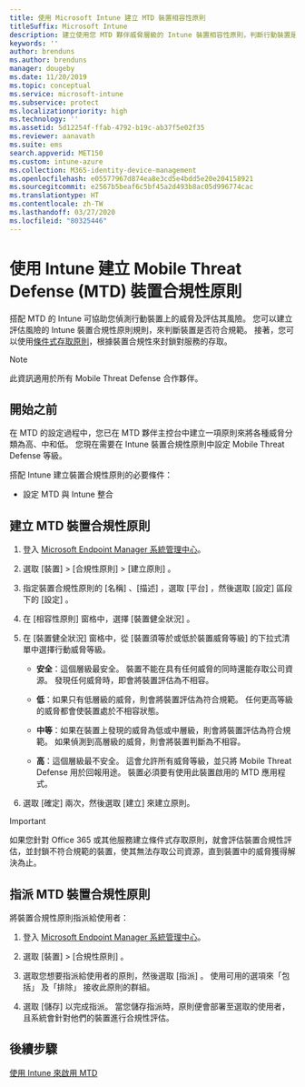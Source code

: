 ```yaml
---
title: 使用 Microsoft Intune 建立 MTD 裝置相容性原則
titleSuffix: Microsoft Intune
description: 建立使用您 MTD 夥伴威脅層級的 Intune 裝置相容性原則，判斷行動裝置是否可以存取公司資源。
keywords: ''
author: brenduns
ms.author: brenduns
manager: dougeby
ms.date: 11/20/2019
ms.topic: conceptual
ms.service: microsoft-intune
ms.subservice: protect
ms.localizationpriority: high
ms.technology: ''
ms.assetid: 5d12254f-ffab-4792-b19c-ab37f5e02f35
ms.reviewer: aanavath
ms.suite: ems
search.appverid: MET150
ms.custom: intune-azure
ms.collection: M365-identity-device-management
ms.openlocfilehash: e05577967d874ea8e3cd5e4bdd5e20e204158921
ms.sourcegitcommit: e2567b5beaf6c5bf45a2d493b8ac05d996774cac
ms.translationtype: HT
ms.contentlocale: zh-TW
ms.lasthandoff: 03/27/2020
ms.locfileid: "80325446"
---
```

# <a name="create-mobile-threat-defense-mtd-device-compliance-policy-with-intune"></a>使用 Intune 建立 Mobile Threat Defense (MTD) 裝置合規性原則

搭配 MTD 的 Intune 可協助您偵測行動裝置上的威脅及評估其風險。 您可以建立評估風險的 Intune 裝置合規性原則規則，來判斷裝置是否符合規範。 接著，您可以使用[條件式存取原則](create-conditional-access-intune.md)，根據裝置合規性來封鎖對服務的存取。

> [!NOTE]
> 此資訊適用於所有 Mobile Threat Defense 合作夥伴。

## <a name="before-you-begin"></a>開始之前

在 MTD 的設定過程中，您已在 MTD 夥伴主控台中建立一項原則來將各種威脅分類為高、中和低。 您現在需要在 Intune 裝置合規性原則中設定 Mobile Threat Defense 等級。

搭配 Intune 建立裝置合規性原則的必要條件：

- 設定 MTD 與 Intune 整合

## <a name="to-create-an-mtd-device-compliance-policy"></a>建立 MTD 裝置合規性原則

1. 登入 [Microsoft Endpoint Manager 系統管理中心](https://go.microsoft.com/fwlink/?linkid=2109431)。

2. 選取 [裝置]   > [合規性原則]   > [建立原則]  。

3. 指定裝置合規性原則的 [名稱]  、[描述]  ，選取 [平台]  ，然後選取 [設定]  區段下的 [設定]  。

4. 在 [相容性原則]  窗格中，選擇 [裝置健全狀況]  。

5. 在 [裝置健全狀況]  窗格中，從 [裝置須等於或低於裝置威脅等級]  的下拉式清單中選擇行動威脅等級。

   - **安全**：這個層級最安全。 裝置不能在具有任何威脅的同時還能存取公司資源。 發現任何威脅時，即會將裝置評估為不相容。

   - **低**：如果只有低層級的威脅，則會將裝置評估為符合規範。 任何更高等級的威脅都會使裝置處於不相容狀態。

   - **中等**：如果在裝置上發現的威脅為低或中層級，則會將裝置評估為符合規範。 如果偵測到高層級的威脅，則會將裝置判斷為不相容。

   - **高**：這個層級最不安全。 這會允許所有威脅等級，並只將 Mobile Threat Defense 用於回報用途。 裝置必須要有使用此裝置啟用的 MTD 應用程式。

6. 選取 [確定]  兩次，然後選取 [建立]  來建立原則。

> [!IMPORTANT]
> 如果您針對 Office 365 或其他服務建立條件式存取原則，就會評估裝置合規性評估，並封鎖不符合規範的裝置，使其無法存取公司資源，直到裝置中的威脅獲得解決為止。

## <a name="to-assign-an-mtd-device-compliance-policy"></a>指派 MTD 裝置合規性原則

將裝置合規性原則指派給使用者：

1. 登入 [Microsoft Endpoint Manager 系統管理中心](https://go.microsoft.com/fwlink/?linkid=2109431)。

2. 選取 [裝置]   > [合規性原則]  。

3. 選取您想要指派給使用者的原則，然後選取 [指派]  。 使用可用的選項來「包括」  及「排除」  接收此原則的群組。  

4. 選取 [儲存] 以完成指派。 當您儲存指派時，原則便會部署至選取的使用者，且系統會針對他們的裝置進行合規性評估。

## <a name="next-steps"></a>後續步驟

[使用 Intune 來啟用 MTD](mtd-connector-enable.md)
